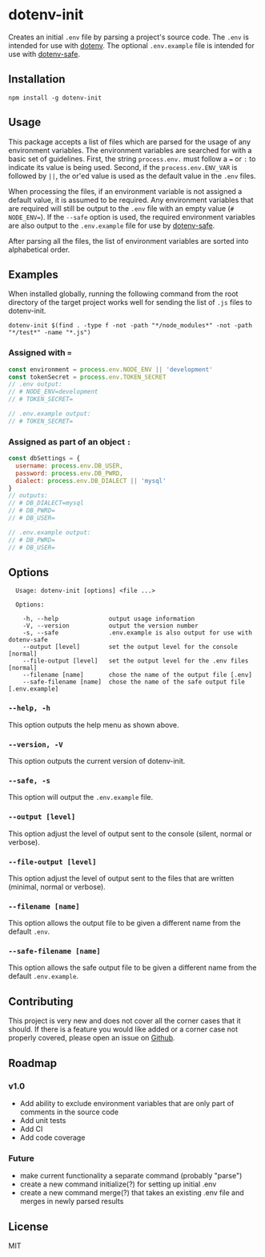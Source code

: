 
# dotenv-init

Creates an initial `.env` file by parsing a project's source code. The `.env` is intended for use with [dotenv][dotenv]. The optional `.env.example` file is intended for use with [dotenv-safe][dotenv-safe].

<!-- <img src="https://raw.githubusercontent.com/motdotla/dotenv/master/dotenv.png" alt="dotenv" /> -->

## Installation

```
npm install -g dotenv-init
```

## Usage

This package accepts a list of files which are parsed for the usage of any environment variables. The environment variables are searched for with a basic set of guidelines. First, the string `process.env.` must follow a `=` or `:` to indicate its value is being used. Second, if the `process.env.ENV_VAR` is followed by `||`, the or'ed value is used as the default value in the `.env` files.

When processing the files, if an environment variable is not assigned a default value, it is assumed to be required. Any environment variables that are required will still be output to the `.env` file with an empty value (`# NODE_ENV=`). If the `--safe` option is used, the required environment variables are also output to the `.env.example` file for use by [dotenv-safe][dotenv-safe].

After parsing all the files, the list of environment variables are sorted into alphabetical order.

## Examples

When installed globally, running the following command from the root directory of the target project works well for sending the list of `.js` files to dotenv-init.

```
dotenv-init $(find . -type f -not -path "*/node_modules*" -not -path "*/test*" -name "*.js")
```

### Assigned with `=`

```javascript
const environment = process.env.NODE_ENV || 'development'
const tokenSecret = process.env.TOKEN_SECRET
// .env output:
// # NODE_ENV=development
// # TOKEN_SECRET=

// .env.example output:
// # TOKEN_SECRET=
```

### Assigned as part of an object `:`

```javascript
const dbSettings = {
  username: process.env.DB_USER,
  password: process.env.DB_PWRD,
  dialect: process.env.DB_DIALECT || 'mysql'
}
// outputs:
// # DB_DIALECT=mysql
// # DB_PWRD=
// # DB_USER=

// .env.example output:
// # DB_PWRD=
// # DB_USER=
```

## Options

```
  Usage: dotenv-init [options] <file ...>

  Options:

    -h, --help              output usage information
    -V, --version           output the version number
    -s, --safe              .env.example is also output for use with dotenv-safe
    --output [level]        set the output level for the console [normal]
    --file-output [level]   set the output level for the .env files [normal]
    --filename [name]       chose the name of the output file [.env]
    --safe-filename [name]  chose the name of the safe output file [.env.example]
```

### `--help, -h`

This option outputs the help menu as shown above.

### `--version, -V`

This option outputs the current version of dotenv-init.

### `--safe, -s`

This option will output the `.env.example` file.

### `--output [level]`

This option adjust the level of output sent to the console (silent, normal or verbose).

### `--file-output [level]`

This option adjust the level of output sent to the files that are written (minimal, normal or verbose).

### `--filename [name]`

This option allows the output file to be given a different name from the default `.env`.

### `--safe-filename [name]`

This option allows the safe output file to be given a different name from the default `.env.example`.

## Contributing

This project is very new and does not cover all the corner cases that it should. If there is a feature you would like added or a corner case not properly covered, please open an issue on [Github][repo-issues].

## Roadmap

### v1.0
- Add ability to exclude environment variables that are only part of comments in the source code
- Add unit tests
- Add CI
- Add code coverage

### Future
- make current functionality a separate command (probably "parse")
- create a new command initialize(?) for setting up initial .env
- create a new command merge(?) that takes an existing .env file and merges in newly parsed results

## License

MIT

[repo-issues]: https://github.com/meanjoe45/dotenv-init/issues
[dotenv]: https://www.npmjs.com/package/dotenv
[dotenv-safe]: https://www.npmjs.com/package/dotenv-safe
